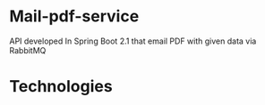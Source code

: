 # Mail-pdf-service
API developed In Spring Boot 2.1 that email PDF with given data via RabbitMQ 

# Technologies
